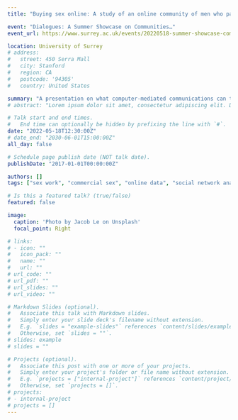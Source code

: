 ```yaml
---
title: "Buying sex online: A study of an online community of men who pay for sex in England and Wales"

event: "Dialogues: A Summer Showcase on Communities…"
event_url: https://www.surrey.ac.uk/events/20220518-summer-showcase-communities-dialogues-showcase-event-surrey-sociology

location: University of Surrey
# address:
#   street: 450 Serra Mall
#   city: Stanford
#   region: CA
#   postcode: '94305'
#   country: United States

summary: "A presentation on what computer-mediated communications can tell us about the norms, values, and beliefs shared by men who buy sex in England and Wales."
# abstract: "Lorem ipsum dolor sit amet, consectetur adipiscing elit. Duis posuere tellusac convallis placerat. Proin tincidunt magna sed ex sollicitudin condimentum. Sed ac faucibus dolor, scelerisque sollicitudin nisi. Cras purus urna, suscipit quis sapien eu, pulvinar tempor diam."

# Talk start and end times.
#   End time can optionally be hidden by prefixing the line with `#`.
date: "2022-05-18T12:30:00Z"
# date_end: "2030-06-01T15:00:00Z"
all_day: false

# Schedule page publish date (NOT talk date).
publishDate: "2017-01-01T00:00:00Z"

authors: []
tags: ["sex work", "commercial sex", "online data", "social network analysis"]

# Is this a featured talk? (true/false)
featured: false

image:
  caption: 'Photo by Jacob Le on Unsplash'
  focal_point: Right

# links:
# - icon: ""
#   icon_pack: ""
#   name: ""
#   url: ""
# url_code: ""
# url_pdf: ""
# url_slides: ""
# url_video: ""

# Markdown Slides (optional).
#   Associate this talk with Markdown slides.
#   Simply enter your slide deck's filename without extension.
#   E.g. `slides = "example-slides"` references `content/slides/example-slides.md`.
#   Otherwise, set `slides = ""`.
# slides: example
# slides = ""

# Projects (optional).
#   Associate this post with one or more of your projects.
#   Simply enter your project's folder or file name without extension.
#   E.g. `projects = ["internal-project"]` references `content/project/deep-learning/index.md`.
#   Otherwise, set `projects = []`.
# projects:
# - internal-project
# projects = []
---
```

